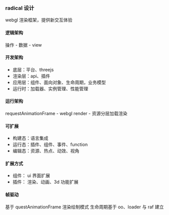### radical 设计
webgl 渲染框架，提供新交互体验

#### 逻辑架构
操作 - 数据 - view

#### 开发架构
- 底层：平台、threejs
- 渲染层：api、插件
- 应用层：组件、面向对象、生命周期，业务模型
- 运行时：加载器、实例管理、性能管理

#### 运行架构
requestAnimationFrame - webgl render - 资源分层加载渲染

#### 可扩展
- 构建态：语言集成
- 运行态：插件、组件、事件、function
- 编辑态：资源、热点、动效、视角

#### 扩展方式
- 组件： ui 界面扩展
- 插件： 渲染、动画、3d 功能扩展

#### 帧驱动
基于 questAnimationFrame 渲染绘制模式
生命周期基于 oo、loader 与 raf 建立
